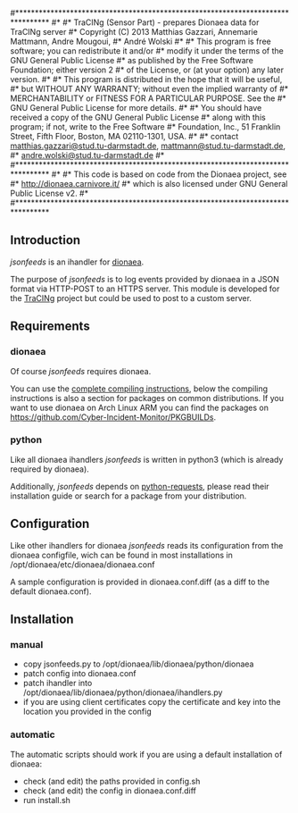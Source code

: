 #********************************************************************************
#* 
#* TraCINg (Sensor Part) - prepares Dionaea data for TraCINg server
#* Copyright (C) 2013 	Matthias Gazzari, Annemarie Mattmann, Andre Mougoui,
#*						André Wolski
#* 
#* This program is free software; you can redistribute it and/or
#* modify it under the terms of the GNU General Public License
#* as published by the Free Software Foundation; either version 2
#* of the License, or (at your option) any later version.
#* 
#* This program is distributed in the hope that it will be useful,
#* but WITHOUT ANY WARRANTY; without even the implied warranty of
#* MERCHANTABILITY or FITNESS FOR A PARTICULAR PURPOSE.  See the
#* GNU General Public License for more details.
#* 
#* You should have received a copy of the GNU General Public License
#* along with this program; if not, write to the Free Software
#* Foundation, Inc., 51 Franklin Street, Fifth Floor, Boston, MA  02110-1301, USA.
#* 
#* contact	matthias.gazzari@stud.tu-darmstadt.de, mattmann@stud.tu-darmstadt.de,
#* 			andre.wolski@stud.tu-darmstadt.de
#*
#********************************************************************************
#*
#* This code is based on code from the Dionaea project, see
#* http://dionaea.carnivore.it/
#* which is also licensed under GNU General Public License v2.
#*
#********************************************************************************

## Introduction

*jsonfeeds* is an ihandler for [dionaea].

The purpose of *jsonfeeds* is to log events provided by dionaea in a JSON format via HTTP-POST to an HTTPS server. This module is developed for the [TraCINg] project but could be used to post to a custom server.


## Requirements

### dionaea

Of course *jsonfeeds* requires dionaea.

You can use the [complete compiling instructions], below the compiling instructions is also a section for packages on common distributions. If you want to use dionaea on Arch Linux ARM you can find the packages on https://github.com/Cyber-Incident-Monitor/PKGBUILDs.


### python

Like all dionaea ihandlers *jsonfeeds* is written in python3 (which is already required by dionaea).

Additionally, *jsonfeeds* depends on [python-requests], please read their installation guide or search for a package from your distribution.


## Configuration

Like other ihandlers for dionaea *jsonfeeds* reads its configuration from the dionaea configfile, wich can be found in most installations in /opt/dionaea/etc/dionaea/dionaea.conf

A sample configuration is provided in dionaea.conf.diff (as a diff to the default dionaea.conf).

## Installation

### manual

  - copy jsonfeeds.py to /opt/dionaea/lib/dionaea/python/dionaea
  - patch config into dionaea.conf
  - patch ihandler into /opt/dionaea/lib/dionaea/python/dionaea/ihandlers.py 
  - if you are using client certificates copy the certificate and key into the location you provided in the config

### automatic

The automatic scripts should work if you are using a default installation of dionaea:

  - check (and edit) the paths provided in config.sh
  - check (and edit) the config in dionaea.conf.diff
  - run install.sh

  [python-requests]: http://python-requests.org/
  [complete compiling instructions]: http://dionaea.carnivore.it/#compiling
  [dionaea]: http://dionaea.carnivore.it/
  [TraCINg]: http://github.com/Cyber-Incident-Monitor/tracing
